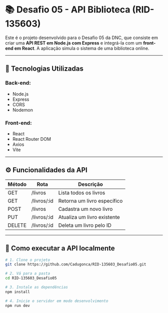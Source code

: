 # 📚 Desafio 05 - API Biblioteca (RID-135603)

Este é o projeto desenvolvido para o Desafio 05 da DNC, que consiste em criar uma **API REST em Node.js com Express** e integrá-la com um **front-end em React**. A aplicação simula o sistema de uma biblioteca online.

---

## 🚀 Tecnologias Utilizadas

### Back-end:
- Node.js
- Express
- CORS
- Nodemon

### Front-end:
- React
- React Router DOM
- Axios
- Vite

---

## ⚙️ Funcionalidades da API

| Método | Rota              | Descrição                       |
|--------|-------------------|---------------------------------|
| GET    | /livros           | Lista todos os livros           |
| GET    | /livros/:id       | Retorna um livro específico     |
| POST   | /livros           | Cadastra um novo livro          |
| PUT    | /livros/:id       | Atualiza um livro existente     |
| DELETE | /livros/:id       | Deleta um livro pelo ID         |

---

## 🧪 Como executar a API localmente

```bash
# 1. Clone o projeto
git clone https://github.com/Cadugonca/RID-135603_Desafio05.git

# 2. Vá para a pasta
cd RID-135603_Desafio05

# 3. Instale as dependências
npm install

# 4. Inicie o servidor em modo desenvolvimento
npm run dev
